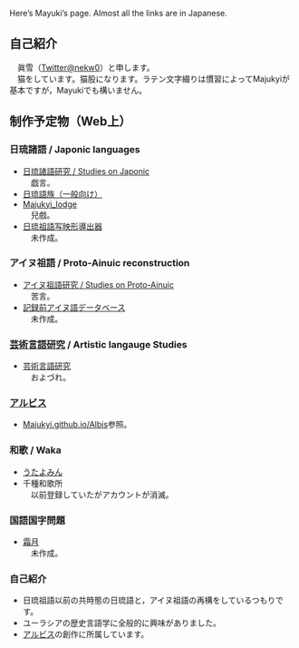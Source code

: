Here’s Mayuki’s page. Almost all the links are in Japanese.
## 自己紹介
　眞雪（[Twitter@nekw0](https://twitter.com/nekw0)）と申します。  
　猫をしています。猫股になります。ラテン文字綴りは慣習によってMajukyiが基本ですが，Mayukiでも構いません。

## 制作予定物（Web上）
### 日琉諸語 / Japonic languages
* [日琉諸語研究 / Studies on Japonic](https://note.com/nigwatu/m/ma197b0221e8e)  
　戯言。
* [日琉語族（一般向け）](https://note.com/nigwatu/m/ma123c42f2abb)
* [Majukyi_lodge](https://majukyi.github.io/Japonic/)  
　兒戲。
* [日琉祖語写映形導出器]()  
　未作成。
### アイヌ祖語 / Proto-Ainuic reconstruction
* [アイヌ祖語研究 / Studies on Proto-Ainuic](https://note.com/nigwatu/m/me4ef65753438)  
　苦言。
* [記録前アイヌ語データベース]()  
　未作成。
### [芸術言語研究](https://conlinguistics.wikia.org/ja/wiki/%E8%8A%B8%E8%A1%93%E8%A8%80%E8%AA%9E%E7%A0%94%E7%A9%B6) / Artistic langauge Studies
* [芸術言語研究](https://note.com/nigwatu/m/m1ba4bf009c68)  
　およづれ。
### [アルビス](https://pianists.github.io/PsMemoBlog/conworld/)
* [Majukyi.github.io/Albis](https://Majukyi.github.io/Albis)参照。
### 和歌 / Waka
* [うたよみん](http://www.utayom.in/users/7977)
* 千種和歌所  
　以前登録していたがアカウントが消滅。
### 国語国字問題
* [霜月]()  
　未作成。
### 自己紹介
* 日琉祖語以前の共時態の日琉語と，アイヌ祖語の再構をしているつもりです。
* ユーラシアの歴史言語学に全般的に興味がありました。
* [アルビス](https://pianists.github.io/PsMemoBlog/conworld/)の創作に所属しています。
